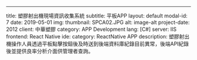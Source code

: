---
title: 塑膠射出機現場資訊收集系統
subtitle: 平板APP
layout: default
modal-id: 7
date: 2019-05-01
img: 
thumbnail: SPCA02.JPG
alt: image-alt
project-date:  2012
client: 中華塑膠
category: APP Development
lang: [C#]
server: IIS
frontend: React Native
ide: 
category: ReactNative APP
description: 塑膠射出機操作人員透過平板點擊按鈕後及時送到後端資料庫紀錄目前異常，後端API紀錄後並提供良率分析介面供管理者查詢。
